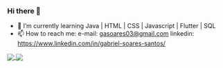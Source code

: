 ### Hi there 👋

- 🌱 I’m currently learning Java | HTML | CSS | Javascript | Flutter | SQL
- 📫 How to reach me: e-mail: gasoares03@gmail.com  linkedin: https://www.linkedin.com/in/gabriel-soares-santos/
<!-- 
[![Anurag's GitHub stats](https://github-readme-stats.vercel.app/api?username=soaresssg&show_icons=true&theme=tokyonight)](https://github.com/anuraghazra/github-readme-stats)

[![Top Langs](https://github-readme-stats.vercel.app/api/top-langs/?username=soaresssg&layout=compact)](https://github.com/anuraghazra/github-readme-stats)
 -->

<a href="https://github.com/anuraghazra/github-readme-stats">
  <img align="center" src="https://github-readme-stats.vercel.app/api?username=soaresssg&show_icons=true&theme=tokyonight" />
</a>
<a href="https://github.com/anuraghazra/convoychat">
  <img align="center" margin: 5% src="https://github-readme-stats.vercel.app/api/top-langs/?username=soaresssg&layout=compact" />
</a>
